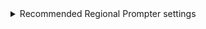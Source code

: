 <details><summary>Recommended Regional Prompter settings</summary>

- Generation mode: Attention (this is faster than Latent mode, but works poorly with loras. However, you can easily add your loras in the zoom_enhance step!)
- Base Ratio: 0.2
- Use base prompt: Enabled, and make sure it matches the value of the `base_prompt` setting below
- Use common prompt: Disabled, this template implements its own "common prompt" in a way that is more flexible

</details>